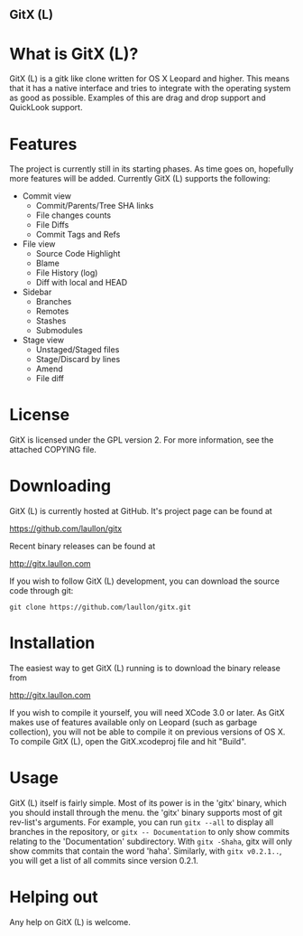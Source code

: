 GitX (L)
---------------

# What is GitX (L)?

GitX (L) is a gitk like clone written for OS X Leopard and higher.
This means that it has a native interface and tries to integrate with the
operating system as good as possible. Examples of this are drag and drop
support and QuickLook support.

# Features

The project is currently still in its starting phases. As time goes on,
hopefully more features will be added. Currently GitX (L) supports the following:

  * Commit view
    * Commit/Parents/Tree SHA links
    * File changes counts
    * File Diffs
    * Commit Tags and Refs
  * File view
    * Source Code Highlight
    * Blame
    * File History (log)
    * Diff with local and HEAD
  * Sidebar
    * Branches
    * Remotes
    * Stashes
    * Submodules
  * Stage view
    * Unstaged/Staged files
    * Stage/Discard by lines
    * Amend
    * File diff

# License

GitX is licensed under the GPL version 2. For more information, see the attached COPYING file.

# Downloading

GitX (L) is currently hosted at GitHub. It's project page can be found at

https://github.com/laullon/gitx

Recent binary releases can be found at

http://gitx.laullon.com

If you wish to follow GitX (L) development, you can download the source code
through git:

    git clone https://github.com/laullon/gitx.git

# Installation

The easiest way to get GitX (L) running is to download the binary release from 

http://gitx.laullon.com

If you wish to compile it yourself, you will need XCode 3.0 or later. As
GitX makes use of features available only on Leopard (such as garbage
collection), you will not be able to compile it on previous versions of OS X.
To compile GitX (L), open the GitX.xcodeproj file and hit "Build".

# Usage

GitX (L) itself is fairly simple. Most of its power is in the 'gitx' binary, which
you should install through the menu. the 'gitx' binary supports most of git
rev-list's arguments. For example, you can run `gitx --all` to display all
branches in the repository, or `gitx -- Documentation` to only show commits
relating to the 'Documentation' subdirectory. With `gitx -Shaha`, gitx will
only show commits that contain the word 'haha'. Similarly, with `gitx
v0.2.1..`, you will get a list of all commits since version 0.2.1.

# Helping out

Any help on GitX (L) is welcome. 
